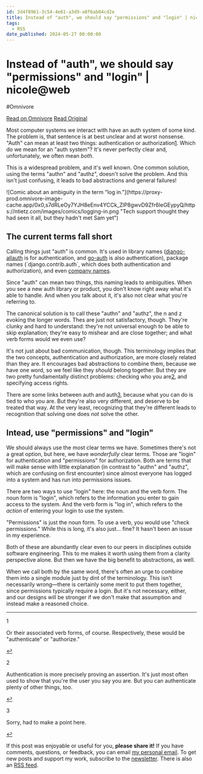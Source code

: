 ```yaml
---
id: 2d4f8961-3c54-4e61-a3d9-a8f6ab04cd2e
title: Instead of "auth", we should say "permissions" and "login" | nicole@web
tags:
  - RSS
date_published: 2024-05-27 00:00:00
---
```


# Instead of "auth", we should say "permissions" and "login" | nicole@web
#Omnivore

[Read on Omnivore](https://omnivore.app/me/instead-of-auth-we-should-say-permissions-and-login-nicole-web-18fbada49a4)
[Read Original](https://ntietz.com/blog/lets-say-instead-of-auth/)



Most computer systems we interact with have an auth system of some kind. The problem is, that sentence is at best unclear and at worst nonsense. &quot;Auth&quot; can mean at least two things: authentication or authorization[1](#or-verb-forms). Which do we mean for an &quot;auth system&quot;? It&#39;s never perfectly clear and, unfortunately, we often mean _both_.

This is a widespread problem, and it&#39;s well known. One common solution, using the terms &quot;authn&quot; and &quot;authz&quot;, doesn&#39;t solve the problem. And this isn&#39;t just confusing, it leads to bad abstractions and general failures!

![Comic about an ambiguity in the term &quot;log in.&quot;](https:&#x2F;&#x2F;proxy-prod.omnivore-image-cache.app&#x2F;0x0,s7dRLeOy7YJH8eEnv4YCCk_ZlP8gwvD9Zfr6IeGEypyQ&#x2F;https:&#x2F;&#x2F;ntietz.com&#x2F;images&#x2F;comics&#x2F;logging-in.png &quot;Tech support thought they had seen it all, but they hadn&#39;t met Sam yet&quot;)

## The current terms fall short

Calling things just &quot;auth&quot; is common. It&#39;s used in library names ([django-allauth](https:&#x2F;&#x2F;docs.allauth.org&#x2F;en&#x2F;latest&#x2F;) is for authentication, and [go-auth](https:&#x2F;&#x2F;github.com&#x2F;go-pkgz&#x2F;auth) is also authentication), package names (&#x60;django.contrib.auth&#x60;, which does both authentication and authorization), and even [company names](https:&#x2F;&#x2F;auth0.com&#x2F;).

Since &quot;auth&quot; can mean two things, this naming leads to ambiguities. When you see a new auth library or product, you don&#39;t know right away what it&#39;s able to handle. And when you talk about it, it&#39;s also not clear what you&#39;re referring to.

The canonical solution is to call these &quot;authn&quot; and &quot;authz&quot;, the n and z evoking the longer words. Thes are just not satisfactory, though. They&#39;re clunky and hard to understand: they&#39;re not universal enough to be able to skip explanation; they&#39;re easy to mishear and are close together; and what verb forms would we even use?

It&#39;s not just about bad communication, though. This terminology implies that the two concepts, authentication and authorization, are more closely related than they are. It encourages bad abstractions to combine them, because we have one word, so we feel like they _should_ belong together. But they are two pretty fundamentally distinct problems: checking who you are[2](#other-assertions), and specifying access rights.

There are some links between auth and auth[3](#sorry), because what you can do is tied to who you are. But they&#39;re also very different, and deserve to be treated that way. At the very least, recognizing that they&#39;re different leads to recognition that solving one does _not_ solve the other.

## Intead, use &quot;permissions&quot; and &quot;login&quot;

We should always use the most clear terms we have. Sometimes there&#39;s not a great option, but here, we have _wonderfully_ clear terms. Those are &quot;login&quot; for authentication and &quot;permissions&quot; for authorization. Both are terms that will make sense with little explanation (in contrast to &quot;authn&quot; and &quot;authz&quot;, which are confusing on first encounter) since almost everyone has logged into a system and has run into permissions issues.

There are two ways to use &quot;login&quot; here: the noun and the verb form. The noun form is &quot;login&quot;, which refers to the information you enter to gain access to the system. And the verb form is &quot;log in&quot;, which refers to the _action_ of entering your login to use the system.

&quot;Permissions&quot; is just the noun form. To use a verb, you would use &quot;check permissions.&quot; While this is long, it&#39;s also just... fine? It hasn&#39;t been an issue in my experience.

Both of these are abundantly clear even to our peers in disciplines outside software engineering. This to me makes it worth using them from a clarity perspective alone. But then we have the big benefit to abstractions, as well.

When we call both by the same word, there&#39;s often an urge to combine them into a single module just by dint of the terminology. This isn&#39;t necessarily wrong—there is certainly some merit to put them together, since permissions typically require a login. But it&#39;s not necessary, either, and our designs will be stronger if we don&#39;t make that assumption and instead make a reasoned choice.

---

1

Or their associated verb forms, of course. Respectively, these would be &quot;authenticate&quot; or &quot;authorize.&quot;

[↩](#or-verb-forms%5Fref)

2

Authentication is more precisely proving an assertion. It&#39;s just most often used to show that you&#39;re the user you say you are. But you can authenticate plenty of other things, too.

[↩](#other-assertions%5Fref)

3

Sorry, had to make a point here.

[↩](#sorry%5Fref)

 If this post was enjoyable or useful for you, **please share it!** If you have comments, questions, or feedback, you can email [my personal email](mailto:me@ntietz.com). To get new posts and support my work, subscribe to the [newsletter](https:&#x2F;&#x2F;ntietz.com&#x2F;newsletter&#x2F;). There is also an [RSS feed](https:&#x2F;&#x2F;ntietz.com&#x2F;atom.xml).